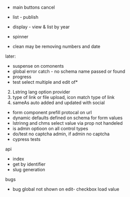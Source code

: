 

- main buttons cancel


- list - publish
- display - view & list by year
- spinner
- clean may be removing numbers and date

later:
- suspense on comonents
- global error catch - no schema name passed or found
- progress
- test select multiple and edit of*
2. Lstring lang option provider
3. type of link or file upload, icon match type of link
4. sameAs auto added and updated with social
- form component prefill protocal on url
- dynamic defaults defined on schema for form values
- lstrinng and chms select value via prop not handeled
- is admin optioon on all control types
- do/test no captcha admin, if admin no captcha
- cypress tests

api
- index
- get by identifier
- slug generation


bugs
- bug global not shown on edit- checkbox load value